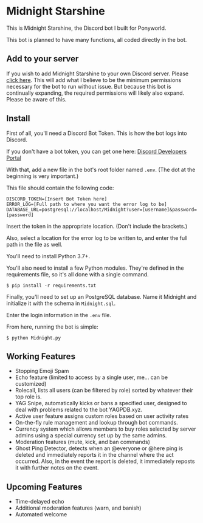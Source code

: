 # Midnight Starshine

This is Midnight Starshine, the Discord bot I built for Ponyworld.

This bot is planned to have many functions, all coded directly in the bot.

## Add to your server

If you wish to add Midnight Starshine to your own Discord server. Please [click here](https://discordapp.com/api/oauth2/authorize?client_id=644793317363548170&permissions=271657990&scope=bot). This will add what I believe to be the minimum permissions necessary for the bot to run without issue. But because this bot is continually expanding, the required permissions will likely also expand. Please be aware of this. 

## Install

First of all, you'll need a Discord Bot Token. This is how the bot logs into Discord.

If you don't have a bot token, you can get one here: [Discord Developers Portal](https://discordapp.com/developers/applications)

With that, add a new file in the bot's root folder named `.env`. (The dot at the beginning is very important.)

This file should contain the following code:
```
DISCORD_TOKEN=[Insert Bot Token here]
ERROR_LOG=[Full path to where you want the error log to be]
DATABASE_URL=postgresql://localhost/Midnight?user=[username]&password=[password]
```
Insert the token in the appropriate location. (Don't include the brackets.)

Also, select a location for the error log to be written to, and enter the full path in the file as well.

You'll need to install Python 3.7+.

You'll also need to install a few Python modules. They're defined in the requirements file, so it's all done with a single command.
```
$ pip install -r requirements.txt
```

Finally, you'll need to set up an PostgreSQL database. Name it Midnight and initialize it with the schema in `Midnight.sql`.

Enter the login information in the `.env` file.

From here, running the bot is simple:
```
$ python Midnight.py
```

## Working Features

  * Stopping Emoji Spam
  * Echo feature (limited to access by a single user, me... can be customized)
  * Rolecall, lists all users (can be filtered by role) sorted by whatever their top role is.
  * YAG Snipe, automatically kicks or bans a specified user, designed to deal with problems related to the bot YAGPDB.xyz.
  * Active user feature assigns custom roles based on user activity rates
  * On-the-fly rule management and lookup through bot commands.
  * Currency system which allows members to buy roles selected by server admins using a special currency set up by the same admins.
  * Moderation features (mute, kick, and ban commands)
  * Ghost Ping Detector, detects when an @everyone or @here ping is deleted and immediately reports it in the channel where the act occurred. Also, in the event the report is deleted, it immediately reposts it with further notes on the event.

## Upcoming Features

  * Time-delayed echo
  * Additional moderation features (warn, and banish)
  * Automated welcome
